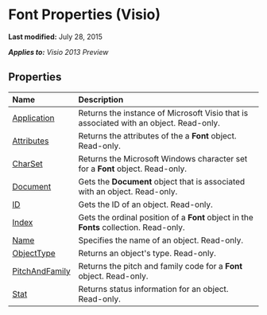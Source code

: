 
# Font Properties (Visio)

 **Last modified:** July 28, 2015

 _**Applies to:** Visio 2013 Preview_

## Properties



|**Name**|**Description**|
|:-----|:-----|
| [Application](69b10981-d415-56f1-a401-a77cd6e02021.md)|Returns the instance of Microsoft Visio that is associated with an object. Read-only.|
| [Attributes](4d94e0d3-85a6-369f-5e04-83c9681c43c4.md)|Returns the attributes of the a  **Font** object. Read-only.|
| [CharSet](2658818f-0678-a8c2-cd4c-3628a6158a01.md)|Returns the Microsoft Windows character set for a  **Font** object. Read-only.|
| [Document](16416d0d-ca58-fc80-95db-b68117312fd3.md)|Gets the  **Document** object that is associated with an object. Read-only.|
| [ID](2ffce82a-7002-584e-3fb2-6482757e33db.md)|Gets the ID of an object. Read-only.|
| [Index](3abb359d-0a40-1f2d-5d00-041cc6d39385.md)|Gets the ordinal position of a  **Font** object in the **Fonts** collection. Read-only.|
| [Name](51e9bd0b-f353-4145-d0d4-275ac856d6f0.md)|Specifies the name of an object. Read-only.|
| [ObjectType](ed363d74-0158-ea77-72b2-d7a1beaa0c3c.md)|Returns an object's type. Read-only.|
| [PitchAndFamily](1902eb17-9be5-7337-bfdc-7804c66555ad.md)|Returns the pitch and family code for a  **Font** object. Read-only.|
| [Stat](38329cdd-50b1-b042-befb-fe1b3f7153d1.md)|Returns status information for an object. Read-only.|
